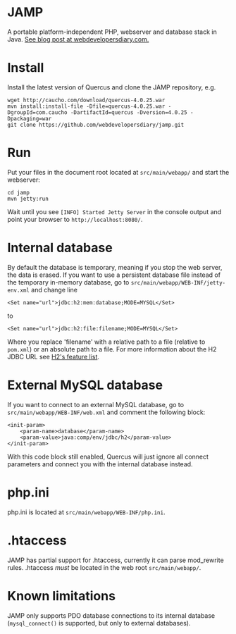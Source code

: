 JAMP
====
A portable platform-independent PHP, webserver and database stack in Java.
[See blog post at webdevelopersdiary.com.](http://www.webdevelopersdiary.com/1/post/2012/07/jamp-an-ultra-portable-php-web-server-and-database-stack-in-java.html)

Install
=======
Install the latest version of Quercus and clone the JAMP repository, e.g.

	wget http://caucho.com/download/quercus-4.0.25.war
	mvn install:install-file -Dfile=quercus-4.0.25.war -DgroupId=com.caucho -DartifactId=quercus -Dversion=4.0.25 -Dpackaging=war
	git clone https://github.com/webdevelopersdiary/jamp.git

Run
===
Put your files in the document root located at `src/main/webapp/` and start the webserver:

	cd jamp
	mvn jetty:run

Wait until you see `[INFO] Started Jetty Server` in the console output and point your browser to `http://localhost:8080/`.

Internal database
===================
By default the database is temporary, meaning if you stop the web server, the data is erased.
If you want to use a persistent database file instead of the temporary in-memory database,
go to `src/main/webapp/WEB-INF/jetty-env.xml` and change line

	<Set name="url">jdbc:h2:mem:database;MODE=MYSQL</Set>


to

	<Set name="url">jdbc:h2:file:filename;MODE=MYSQL</Set>

Where you replace 'filename' with a relative path to a file
(relative to `pom.xml`) or an absolute path to a file.
For more information about the H2 JDBC URL see
[H2's feature list](http://www.h2database.com/html/features.html#database_url).

External MySQL database
=======================
If you want to connect to an external MySQL database, go to `src/main/webapp/WEB-INF/web.xml`
and comment the following block:

	<init-param>
		<param-name>database</param-name>
		<param-value>java:comp/env/jdbc/h2</param-value>
	</init-param>

With this code block still enabled, Quercus will just ignore all connect parameters
and connect you with the internal database instead.

php.ini
=======
php.ini is located at `src/main/webapp/WEB-INF/php.ini`.

.htaccess
=========
JAMP has partial support for .htaccess, currently it can parse mod_rewrite rules.
.htaccess *must* be located in the web root `src/main/webapp/`.

Known limitations
=================
JAMP only supports PDO database connections to its internal database
(`mysql_connect()` is supported, but only to external databases).

